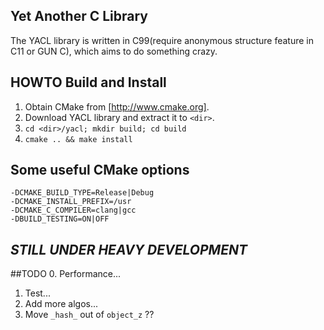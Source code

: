 ## Yet Another C Library
The YACL library is written in C99(require anonymous structure feature in C11 or GUN C),
which aims to do something crazy.


## HOWTO Build and Install
1. Obtain CMake from [http://www.cmake.org].
2. Download YACL library and extract it to `<dir>`.
3. `cd <dir>/yacl; mkdir build; cd build`
4. `cmake .. && make install`

## Some useful CMake options

```
-DCMAKE_BUILD_TYPE=Release|Debug
-DCMAKE_INSTALL_PREFIX=/usr
-DCMAKE_C_COMPILER=clang|gcc
-DBUILD_TESTING=ON|OFF
```

## *STILL UNDER HEAVY DEVELOPMENT*

##TODO
0. Performance...
1. Test...
2. Add more algos...
3. Move `_hash_`  out of `object_z` ??
